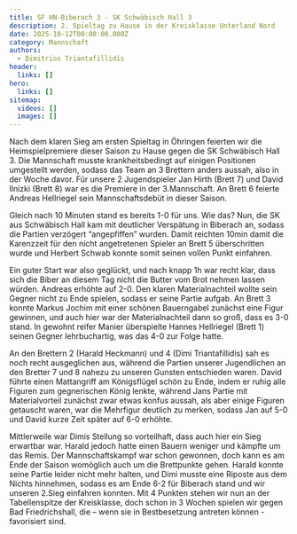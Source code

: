 ```yaml
---
title: SF HN-Biberach 3 - SK Schwäbisch Hall 3
description: 2. Spieltag zu Hause in der Kreisklasse Unterland Nord
date: 2025-10-12T00:00:00.000Z
category: Mannschaft
authors:
  - Dimitrios Triantafillidis
header:
  links: []
hero:
  links: []
sitemap:
  videos: []
  images: []
---
```


Nach dem klaren Sieg am ersten Spieltag in Öhringen feierten wir die Heimspielpremiere dieser Saison zu Hause gegen die SK Schwäbisch Hall 3. Die Mannschaft musste krankheitsbedingt auf einigen Positionen umgestellt werden, sodass das Team an 3 Brettern anders aussah, also in der Woche davor. Für unsere 2 Jugendspieler Jan Hirth (Brett 7) und David Ilnizki (Brett 8) war es die Premiere in der 3.Mannschaft. An Brett 6 feierte Andreas Hellriegel sein Mannschaftsdebüt in dieser Saison.

Gleich nach 10 Minuten stand es bereits 1-0 für uns. Wie das? Nun, die SK aus Schwäbisch Hall kam mit deutlicher Verspätung in Biberach an, sodass die Partien verzögert “angepfiffen” wurden. Damit reichten 10min damit die Karenzzeit für den nicht angetretenen Spieler an Brett 5 überschritten wurde und Herbert Schwab konnte somit seinen vollen Punkt einfahren. 

Ein guter Start war also geglückt, und nach knapp 1h war recht klar, dass sich die Biber an diesem Tag nicht die Butter vom Brot nehmen lassen würden. Andreas erhöhte auf 2-0. Den klaren Materialnachteil wollte sein Gegner nicht zu Ende spielen, sodass er seine Partie aufgab. An Brett 3 konnte Markus Jochim mit einer schönen Bauerngabel zunächst eine Figur gewinnen, und auch hier war der Materialnachteil dann so groß, dass es 3-0 stand. In gewohnt reifer Manier überspielte Hannes Hellriegel (Brett 1) seinen Gegner lehrbuchartig, was das 4-0 zur Folge hatte.

An den Brettern 2 (Harald Heckmann) und 4 (Dimi Triantafillidis) sah es noch recht ausgeglichen aus, während die Partien unserer Jugendlichen an den Bretter 7 und 8 nahezu zu unseren Gunsten entschieden waren. David führte einen Mattangriff am Königsflügel schön zu Ende, indem er ruhig alle Figuren zum gegnerischen König lenkte, während Jans Partie mit Materialvorteil zunächst zwar etwas konfus aussah, als aber einige Figuren getauscht waren, war die Mehrfigur deutlich zu merken, sodass Jan auf 5-0 und David kurze Zeit später auf 6-0 erhöhte. 

Mittlerweile war Dimis Stellung so vorteilhaft, dass auch hier ein Sieg erwartbar war. Harald jedoch hatte einen Bauern weniger und kämpfte um das Remis. Der Mannschaftskampf war schon gewonnen, doch kann es am Ende der Saison womöglich auch um die Brettpunkte gehen. Harald konnte seine Partie leider nicht mehr halten, und Dimi musste eine Riposte aus dem Nichts hinnehmen, sodass es am Ende 6-2 für Biberach stand und wir unseren 2.Sieg einfahren konnten. Mit 4 Punkten stehen wir nun an der Tabellenspitze der Kreisklasse, doch schon in 3 Wochen spielen wir gegen Bad Friedrichshall, die – wenn sie in Bestbesetzung antreten können - favorisiert sind.
